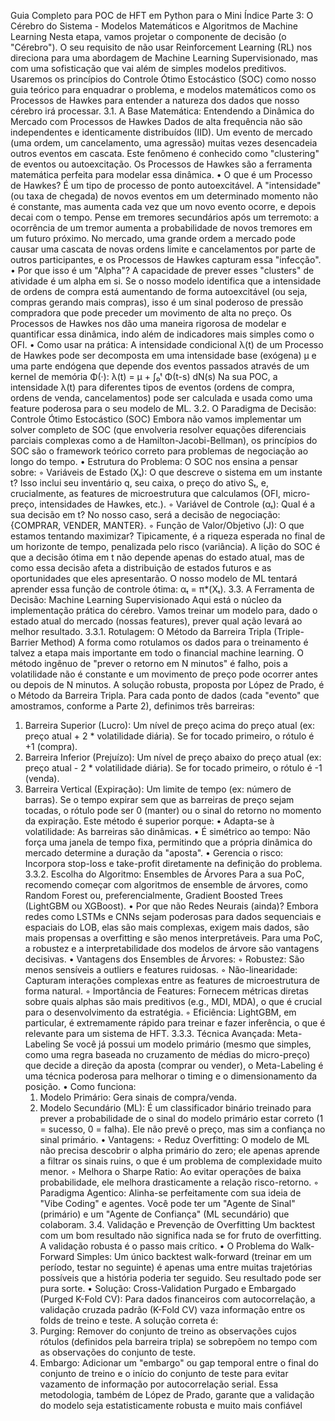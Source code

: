 Guia Completo para POC de HFT em Python para o Mini Índice
Parte 3: O Cérebro do Sistema - Modelos Matemáticos e Algoritmos de Machine Learning
Nesta etapa, vamos projetar o componente de decisão (o "Cérebro"). O seu requisito de não usar Reinforcement Learning (RL) nos direciona para uma abordagem de Machine Learning Supervisionado, mas com uma sofisticação que vai além de simples modelos preditivos. Usaremos os princípios do Controle Ótimo Estocástico (SOC) como nosso guia teórico para enquadrar o problema, e modelos matemáticos como os Processos de Hawkes para entender a natureza dos dados que nosso cérebro irá processar.
3.1. A Base Matemática: Entendendo a Dinâmica do Mercado com Processos de Hawkes
Dados de alta frequência não são independentes e identicamente distribuídos (IID). Um evento de mercado (uma ordem, um cancelamento, uma agressão) muitas vezes desencadeia outros eventos em cascata. Este fenômeno é conhecido como "clustering" de eventos ou autoexcitação. Os Processos de Hawkes são a ferramenta matemática perfeita para modelar essa dinâmica.
• O que é um Processo de Hawkes? É um tipo de processo de ponto autoexcitável. A "intensidade" (ou taxa de chegada) de novos eventos em um determinado momento não é constante, mas aumenta cada vez que um novo evento ocorre, e depois decai com o tempo. Pense em tremores secundários após um terremoto: a ocorrência de um tremor aumenta a probabilidade de novos tremores em um futuro próximo. No mercado, uma grande ordem a mercado pode causar uma cascata de novas ordens limite e cancelamentos por parte de outros participantes, e os Processos de Hawkes capturam essa "infecção".
• Por que isso é um "Alpha"? A capacidade de prever esses "clusters" de atividade é um alpha em si. Se o nosso modelo identifica que a intensidade de ordens de compra está aumentando de forma autoexcitável (ou seja, compras gerando mais compras), isso é um sinal poderoso de pressão compradora que pode preceder um movimento de alta no preço. Os Processos de Hawkes nos dão uma maneira rigorosa de modelar e quantificar essa dinâmica, indo além de indicadores mais simples como o OFI.
• Como usar na prática: A intensidade condicional λ(t) de um Processo de Hawkes pode ser decomposta em uma intensidade base (exógena) µ e uma parte endógena que depende dos eventos passados através de um kernel de memória Φ(·): λ(t) = µ + ∫₀ᵗ Φ(t-s) dN(s) Na sua POC, a intensidade λ(t) para diferentes tipos de eventos (ordens de compra, ordens de venda, cancelamentos) pode ser calculada e usada como uma feature poderosa para o seu modelo de ML.
3.2. O Paradigma de Decisão: Controle Ótimo Estocástico (SOC)
Embora não vamos implementar um solver completo de SOC (que envolveria resolver equações diferenciais parciais complexas como a de Hamilton-Jacobi-Bellman), os princípios do SOC são o framework teórico correto para problemas de negociação ao longo do tempo.
• Estrutura do Problema: O SOC nos ensina a pensar sobre:
    ◦ Variáveis de Estado (Xₜ): O que descreve o sistema em um instante t? Isso inclui seu inventário q, seu caixa, o preço do ativo Sₜ, e, crucialmente, as features de microestrutura que calculamos (OFI, micro-preço, intensidades de Hawkes, etc.).
    ◦ Variável de Controle (αₜ): Qual é a sua decisão em t? No nosso caso, será a decisão de negociação: {COMPRAR, VENDER, MANTER}.
    ◦ Função de Valor/Objetivo (J): O que estamos tentando maximizar? Tipicamente, é a riqueza esperada no final de um horizonte de tempo, penalizada pelo risco (variância).
A lição do SOC é que a decisão ótima em t não depende apenas do estado atual, mas de como essa decisão afeta a distribuição de estados futuros e as oportunidades que eles apresentarão. O nosso modelo de ML tentará aprender essa função de controle ótima: αₜ = π*(Xₜ).
3.3. A Ferramenta de Decisão: Machine Learning Supervisionado
Aqui está o núcleo da implementação prática do cérebro. Vamos treinar um modelo para, dado o estado atual do mercado (nossas features), prever qual ação levará ao melhor resultado.
3.3.1. Rotulagem: O Método da Barreira Tripla (Triple-Barrier Method)
A forma como rotulamos os dados para o treinamento é talvez a etapa mais importante em todo o financial machine learning. O método ingênuo de "prever o retorno em N minutos" é falho, pois a volatilidade não é constante e um movimento de preço pode ocorrer antes ou depois de N minutos.
A solução robusta, proposta por López de Prado, é o Método da Barreira Tripla. Para cada ponto de dados (cada "evento" que amostramos, conforme a Parte 2), definimos três barreiras:
1. Barreira Superior (Lucro): Um nível de preço acima do preço atual (ex: preço atual + 2 * volatilidade diária). Se for tocado primeiro, o rótulo é +1 (compra).
2. Barreira Inferior (Prejuízo): Um nível de preço abaixo do preço atual (ex: preço atual - 2 * volatilidade diária). Se for tocado primeiro, o rótulo é -1 (venda).
3. Barreira Vertical (Expiração): Um limite de tempo (ex: número de barras). Se o tempo expirar sem que as barreiras de preço sejam tocadas, o rótulo pode ser 0 (manter) ou o sinal do retorno no momento da expiração.
Este método é superior porque:
• Adapta-se à volatilidade: As barreiras são dinâmicas.
• É simétrico ao tempo: Não força uma janela de tempo fixa, permitindo que a própria dinâmica do mercado determine a duração da "aposta".
• Gerencia o risco: Incorpora stop-loss e take-profit diretamente na definição do problema.
3.3.2. Escolha do Algoritmo: Ensembles de Árvores
Para a sua PoC, recomendo começar com algoritmos de ensemble de árvores, como Random Forest ou, preferencialmente, Gradient Boosted Trees (LightGBM ou XGBoost).
• Por que não Redes Neurais (ainda)? Embora redes como LSTMs e CNNs sejam poderosas para dados sequenciais e espaciais do LOB, elas são mais complexas, exigem mais dados, são mais propensas a overfitting e são menos interpretáveis. Para uma PoC, a robustez e a interpretabilidade dos modelos de árvore são vantagens decisivas.
• Vantagens dos Ensembles de Árvores:
    ◦ Robustez: São menos sensíveis a outliers e features ruidosas.
    ◦ Não-linearidade: Capturam interações complexas entre as features de microestrutura de forma natural.
    ◦ Importância de Features: Fornecem métricas diretas sobre quais alphas são mais preditivos (e.g., MDI, MDA), o que é crucial para o desenvolvimento da estratégia.
    ◦ Eficiência: LightGBM, em particular, é extremamente rápido para treinar e fazer inferência, o que é relevante para um sistema de HFT.
3.3.3. Técnica Avançada: Meta-Labeling
Se você já possui um modelo primário (mesmo que simples, como uma regra baseada no cruzamento de médias do micro-preço) que decide a direção da aposta (comprar ou vender), o Meta-Labeling é uma técnica poderosa para melhorar o timing e o dimensionamento da posição.
• Como funciona:
    1. Modelo Primário: Gera sinais de compra/venda.
    2. Modelo Secundário (ML): É um classificador binário treinado para prever a probabilidade de o sinal do modelo primário estar correto (1 = sucesso, 0 = falha). Ele não prevê o preço, mas sim a confiança no sinal primário.
• Vantagens:
    ◦ Reduz Overfitting: O modelo de ML não precisa descobrir o alpha primário do zero; ele apenas aprende a filtrar os sinais ruins, o que é um problema de complexidade muito menor.
    ◦ Melhora o Sharpe Ratio: Ao evitar operações de baixa probabilidade, ele melhora drasticamente a relação risco-retorno.
    ◦ Paradigma Agentico: Alinha-se perfeitamente com sua ideia de "Vibe Coding" e agentes. Você pode ter um "Agente de Sinal" (primário) e um "Agente de Confiança" (ML secundário) que colaboram.
3.4. Validação e Prevenção de Overfitting
Um backtest com um bom resultado não significa nada se for fruto de overfitting. A validação robusta é o passo mais crítico.
• O Problema do Walk-Forward Simples: Um único backtest walk-forward (treinar em um período, testar no seguinte) é apenas uma entre muitas trajetórias possíveis que a história poderia ter seguido. Seu resultado pode ser pura sorte.
• Solução: Cross-Validation Purgado e Embargado (Purged K-Fold CV): Para dados financeiros com autocorrelação, a validação cruzada padrão (K-Fold CV) vaza informação entre os folds de treino e teste. A solução correta é:
    1. Purging: Remover do conjunto de treino as observações cujos rótulos (definidos pela barreira tripla) se sobrepõem no tempo com as observações do conjunto de teste.
    2. Embargo: Adicionar um "embargo" ou gap temporal entre o final do conjunto de treino e o início do conjunto de teste para evitar vazamento de informação por autocorrelação serial.
Essa metodologia, também de López de Prado, garante que a validação do modelo seja estatisticamente robusta e muito mais confiável